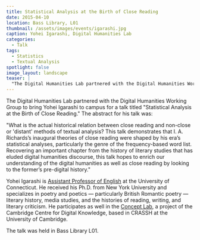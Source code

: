 ```yaml
---
title: Statistical Analysis at the Birth of Close Reading
date: 2015-04-10
location: Bass Library, L01 
thumbnail: /assets/images/events/igarashi.jpg
caption: Yohei Igarashi, Digital Humanities Lab
categories: 
  - Talk
tags:
  - Statistics
  - Textual Analysis
spotlight: false 
image_layout: landscape
teaser: |
  "The Digital Humanities Lab partnered with the Digital Humanities Working Group to bring Yohei Igarashi to campus for a talk titled Statistical Analysis at the Birth of Close Reading. The abstract..."
---
```


The Digital Humanities Lab partnered with the Digital Humanities Working Group to bring Yohei Igarashi to campus for a talk titled "Statistical Analysis at the Birth of Close Reading." The abstract for his talk was:
   
"What is the actual historical relation between close reading and non-close or 'distant' methods of textual analysis? This talk demonstrates that I. A. Richards’s inaugural theories of close reading were shaped by his era’s statistical analyses, particularly the genre of the frequency-based word list. Recovering an important chapter from the history of literary studies that has eluded digital humanities discourse, this talk hopes to enrich our understanding of the digital humanities as well as close reading by looking to the former’s pre-digital history."
   
Yohei Igarashi is [Assistant Professor of English](http://english.uconn.edu/yohei-igarashi/) at the University of Connecticut. He received his Ph.D. from New York University and specializes in poetry and poetics — particularly British Romantic poetry — literary history, media studies, and the histories of reading, writing, and literary criticism. He participates as well in the [Concept Lab](http://www.crassh.cam.ac.uk/programmes/ccdk-the-concept-lab), a project of the Cambridge Centre for Digital Knowledge, based in CRASSH at the University of Cambridge.
   
The talk was held in Bass Library L01.